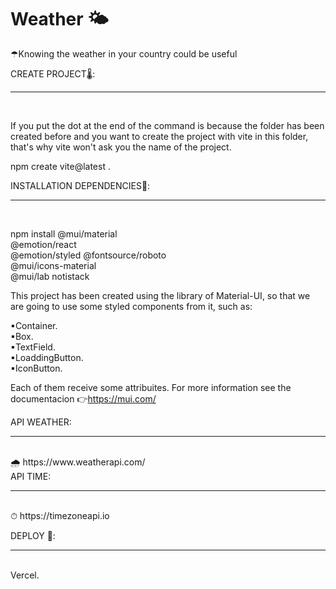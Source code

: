 # Weather 🌤
☂Knowing the weather in your country could be useful

CREATE PROJECT🌡:
<hr>
</br>

If you put the dot at the end of the command is because  the folder has been created before and you want to create the project with vite in this folder, that's why vite won't ask you the name of the project.

 npm create vite@latest . 

INSTALLATION DEPENDENCIES🔧:
<hr>
</br>

npm install @mui/material 
</br>
@emotion/react 
</br>
@emotion/styled @fontsource/roboto 
</br>
@mui/icons-material 
</br>
@mui/lab notistack

This project has been created using the library of Material-UI, so that we are going to use some styled components from it, such as:

▪Container.
</br>
▪Box.
</br>
▪TextField.
</br>
▪LoaddingButton.
</br>
▪IconButton.

Each of them receive some attribuites. For more information see the documentacion 👉https://mui.com/

API WEATHER:
<hr>
</br>
🌧 https://www.weatherapi.com/
</br>
API TIME:
<hr>
</br>
⏱ https://timezoneapi.io
</br>

DEPLOY 🚀:
<hr>
</br>
Vercel.

